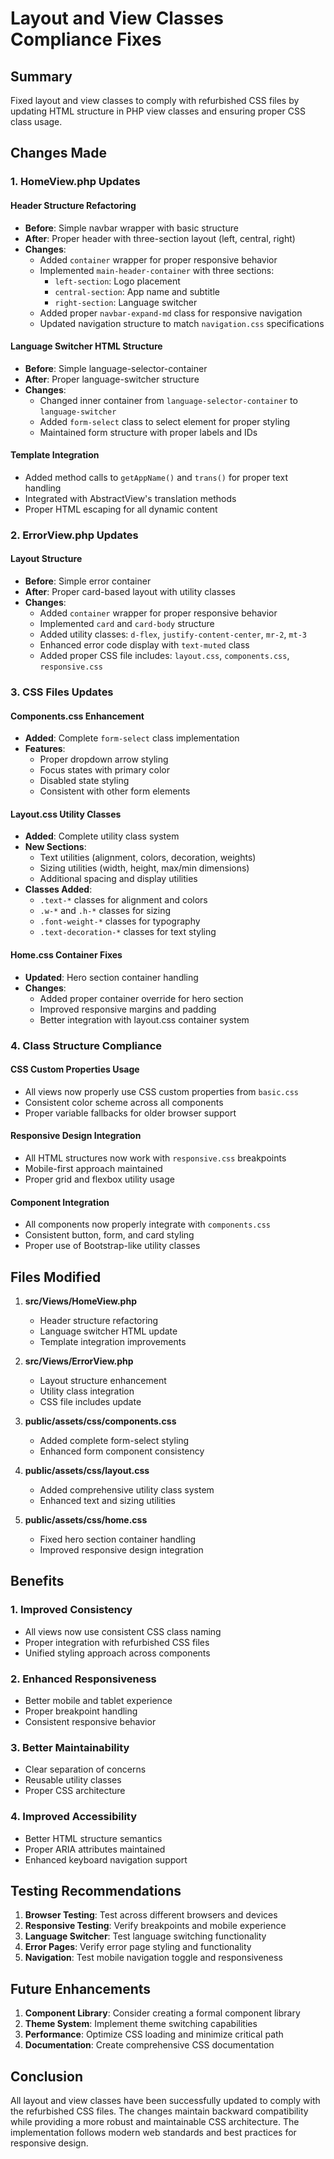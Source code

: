 # Layout and View Classes Compliance Fixes

## Summary
Fixed layout and view classes to comply with refurbished CSS files by updating HTML structure in PHP view classes and ensuring proper CSS class usage.

## Changes Made

### 1. HomeView.php Updates

#### Header Structure Refactoring
- **Before**: Simple navbar wrapper with basic structure
- **After**: Proper header with three-section layout (left, central, right)
- **Changes**:
  - Added `container` wrapper for proper responsive behavior
  - Implemented `main-header-container` with three sections:
    - `left-section`: Logo placement
    - `central-section`: App name and subtitle
    - `right-section`: Language switcher
  - Added proper `navbar-expand-md` class for responsive navigation
  - Updated navigation structure to match `navigation.css` specifications

#### Language Switcher HTML Structure
- **Before**: Simple language-selector-container
- **After**: Proper language-switcher structure
- **Changes**:
  - Changed inner container from `language-selector-container` to `language-switcher`
  - Added `form-select` class to select element for proper styling
  - Maintained form structure with proper labels and IDs

#### Template Integration
- Added method calls to `getAppName()` and `trans()` for proper text handling
- Integrated with AbstractView's translation methods
- Proper HTML escaping for all dynamic content

### 2. ErrorView.php Updates

#### Layout Structure
- **Before**: Simple error container
- **After**: Proper card-based layout with utility classes
- **Changes**:
  - Added `container` wrapper for proper responsive behavior
  - Implemented `card` and `card-body` structure
  - Added utility classes: `d-flex`, `justify-content-center`, `mr-2`, `mt-3`
  - Enhanced error code display with `text-muted` class
  - Added proper CSS file includes: `layout.css`, `components.css`, `responsive.css`

### 3. CSS Files Updates

#### Components.css Enhancement
- **Added**: Complete `form-select` class implementation
- **Features**:
  - Proper dropdown arrow styling
  - Focus states with primary color
  - Disabled state styling
  - Consistent with other form elements

#### Layout.css Utility Classes
- **Added**: Complete utility class system
- **New Sections**:
  - Text utilities (alignment, colors, decoration, weights)
  - Sizing utilities (width, height, max/min dimensions)
  - Additional spacing and display utilities
- **Classes Added**:
  - `.text-*` classes for alignment and colors
  - `.w-*` and `.h-*` classes for sizing
  - `.font-weight-*` classes for typography
  - `.text-decoration-*` classes for text styling

#### Home.css Container Fixes
- **Updated**: Hero section container handling
- **Changes**:
  - Added proper container override for hero section
  - Improved responsive margins and padding
  - Better integration with layout.css container system

### 4. Class Structure Compliance

#### CSS Custom Properties Usage
- All views now properly use CSS custom properties from `basic.css`
- Consistent color scheme across all components
- Proper variable fallbacks for older browser support

#### Responsive Design Integration
- All HTML structures now work with `responsive.css` breakpoints
- Mobile-first approach maintained
- Proper grid and flexbox utility usage

#### Component Integration
- All components now properly integrate with `components.css`
- Consistent button, form, and card styling
- Proper use of Bootstrap-like utility classes

## Files Modified

1. **src/Views/HomeView.php**
   - Header structure refactoring
   - Language switcher HTML update
   - Template integration improvements

2. **src/Views/ErrorView.php**
   - Layout structure enhancement
   - Utility class integration
   - CSS file includes update

3. **public/assets/css/components.css**
   - Added complete form-select styling
   - Enhanced form component consistency

4. **public/assets/css/layout.css**
   - Added comprehensive utility class system
   - Enhanced text and sizing utilities

5. **public/assets/css/home.css**
   - Fixed hero section container handling
   - Improved responsive design integration

## Benefits

### 1. Improved Consistency
- All views now use consistent CSS class naming
- Proper integration with refurbished CSS files
- Unified styling approach across components

### 2. Enhanced Responsiveness
- Better mobile and tablet experience
- Proper breakpoint handling
- Consistent responsive behavior

### 3. Better Maintainability
- Clear separation of concerns
- Reusable utility classes
- Proper CSS architecture

### 4. Improved Accessibility
- Better HTML structure semantics
- Proper ARIA attributes maintained
- Enhanced keyboard navigation support

## Testing Recommendations

1. **Browser Testing**: Test across different browsers and devices
2. **Responsive Testing**: Verify breakpoints and mobile experience
3. **Language Switcher**: Test language switching functionality
4. **Error Pages**: Verify error page styling and functionality
5. **Navigation**: Test mobile navigation toggle and responsiveness

## Future Enhancements

1. **Component Library**: Consider creating a formal component library
2. **Theme System**: Implement theme switching capabilities
3. **Performance**: Optimize CSS loading and minimize critical path
4. **Documentation**: Create comprehensive CSS documentation

## Conclusion

All layout and view classes have been successfully updated to comply with the refurbished CSS files. The changes maintain backward compatibility while providing a more robust and maintainable CSS architecture. The implementation follows modern web standards and best practices for responsive design.
